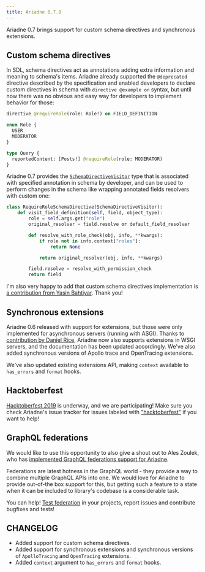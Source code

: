 ```yaml
---
title: Ariadne 0.7.0
---
```


Ariadne 0.7 brings support for custom schema directives and synchronous extensions.

<!--truncate-->

## Custom schema directives

In SDL, schema directives act as annotations adding extra information and meaning to schema's items. Ariadne already supported the `@deprecated` directive described by the specification and enabled developers to declare custom directives in schema with `directive @example on` syntax, but until now there was no obvious and easy way for developers to implement behavior for those:

```graphql
directive @requireRole(role: Role!) on FIELD_DEFINITION

enum Role {
  USER
  MODERATOR
}

type Query {
  reportedContent: [Posts!] @requireRole(role: MODERATOR)
}
```

Ariadne 0.7 provides the [`SchemaDirectiveVisitor`](/server/schema-directives) type that is associated with specified annotation in schema by developer, and can be used to perform changes in the schema like wrapping annotated fields resolvers with custom one:

```python
class RequireRoleSchemaDirective(SchemaDirectiveVisitor):
    def visit_field_definition(self, field, object_type):
        role = self.args.get("role")
        original_resolver = field.resolve or default_field_resolver

        def resolve_with_role_check(obj, info, **kwargs):
            if role not in info.context["roles"]:
                return None

            return original_resolver(obj, info, **kwargs)

        field.resolve = resolve_with_permission_check
        return field
```

I'm also very happy to add that custom schema directives implementation is [a contribution from Yasin Bahtiyar](https://github.com/mirumee/ariadne/pull/222). Thank you!

## Synchronous extensions

Ariadne 0.6 released with support for extensions, but those were only implemented for asynchronous servers (running with ASGI). Thanks to [contribution by Daniel Rice](https://github.com/mirumee/ariadne/pull/239), Ariadne now also supports extensions in WSGI servers, and the documentation has been updated accordingly. We've also added synchronous versions of Apollo trace and OpenTracing extensions.

We've also updated existing extensions API, making `context` available to `has_errors` and `format` hooks.

## Hacktoberfest

[Hacktoberfest 2019](https://hacktoberfest.digitalocean.com/) is underway, and we are participating! Make sure you check Ariadne's issue tracker for issues labeled with ["hacktoberfest"](https://github.com/mirumee/ariadne/issues?q=is%3Aissue+is%3Aopen+label%3Ahacktoberfest) if you want to help!

## GraphQL federations

We would like to use this opportunity to also give a shout out to Ales Zoulek, who has [implemented GraphQL federations support for Ariadne](https://spectrum.chat/ariadne/general/graphql-federation-with-ariadne~bb5ba9a5-4a81-4d45-b0af-a0f7bfc758a5).

Federations are latest hotness in the GraphQL world - they provide a way to combine multiple GraphQL APIs into one. We would love for Ariadne to provide out-of-the box support for this, but getting such a feature to a state when it can be included to library's codebase is a considerable task.

You can help! [Test federation](https://github.com/pantheon-systems/ariadne-extensions) in your projects, report issues and contribute bugfixes and tests!

## CHANGELOG

- Added support for custom schema directives.
- Added support for synchronous extensions and synchronous versions of `ApolloTracing` and `OpenTracing` extensions.
- Added `context` argument to `has_errors` and `format` hooks.
